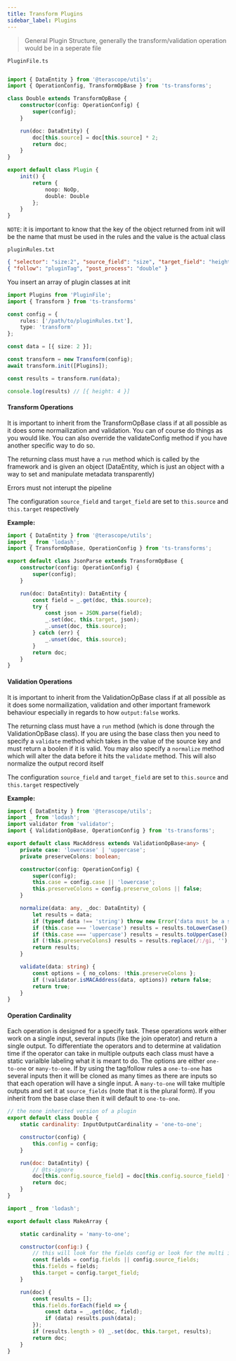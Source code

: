 ```yaml
---
title: Transform Plugins
sidebar_label: Plugins
---
```


> General Plugin Structure, generally the transform/validation operation would be in a seperate file

`PluginFile.ts`

```ts

import { DataEntity } from '@terascope/utils';
import { OperationConfig, TransformOpBase } from 'ts-transforms';

class Double extends TransformOpBase {
    constructor(config: OperationConfig) {
        super(config);
    }

    run(doc: DataEntity) {
        doc[this.source] = doc[this.source] * 2;
        return doc;
    }
}

export default class Plugin {
    init() {
        return {
            noop: NoOp,
            double: Double
        };
    }
}
```

`NOTE`: it is important to know that the key of the object returned from init will be the name that must be used in the rules and the value is the actual class

`pluginRules.txt`

```json
{ "selector": "size:2", "source_field": "size", "target_field": "height", "tag": "pluginTag" }
{ "follow": "pluginTag", "post_process": "double" }
```

You insert an array of plugin classes at init

```ts
import Plugins from 'PluginFile';
import { Transform } from 'ts-transforms'

const config = {
    rules: ['/path/to/pluginRules.txt'],
    type: 'transform'
};

const data = [{ size: 2 }];

const transform = new Transform(config);
await transform.init([Plugins]);

const results = transform.run(data);

console.log(results) // [{ height: 4 }]
```

#### Transform Operations

It is important to inherit from the TransformOpBase class if at all possible as it does some normailization and validation. You can of course do things as you would like. You can also override the validateConfig method if you have another specific way to do so.

The returning class must have a `run` method which is called by the framework and is given an object (DataEntity, which is just an object with a way to set and manipulate metadata transparently)

Errors must not interupt the pipeline

The configuration `source_field` and `target_field` are set to `this.source` and `this.target` respectively

**Example:**

```ts
import { DataEntity } from '@terascope/utils';
import _ from 'lodash';
import { TransformOpBase, OperationConfig } from 'ts-transforms';

export default class JsonParse extends TransformOpBase {
    constructor(config: OperationConfig) {
        super(config);
    }

    run(doc: DataEntity): DataEntity {
        const field = _.get(doc, this.source);
        try {
            const json = JSON.parse(field);
            _.set(doc, this.target, json);
            _.unset(doc, this.source);
        } catch (err) {
            _.unset(doc, this.source);
        }
        return doc;
    }
}

```

#### Validation Operations

It is important to inherit from the ValidationOpBase class if at all possible as it does some normailization, validation and other important framework behaviour especially in regards to how `output:false` works.

The returning class must have a `run` method (which is done through the ValidationOpBase class). If you are using the base class then you need to specify a `validate` method which takes in the value of the source key and must return a boolen if it is valid. You may also specify a `normalize` method which will alter the data before it hits the `validate` method. This will also normalize the output record itself

The configuration `source_field` and `target_field` are set to `this.source` and `this.target` respectively

**Example:**

```ts
import { DataEntity } from '@terascope/utils';
import _ from 'lodash';
import validator from 'validator';
import { ValidationOpBase, OperationConfig } from 'ts-transforms';

export default class MacAddress extends ValidationOpBase<any> {
    private case: 'lowercase' | 'uppercase';
    private preserveColons: boolean;

    constructor(config: OperationConfig) {
        super(config);
        this.case = config.case || 'lowercase';
        this.preserveColons = config.preserve_colons || false;
    }

    normalize(data: any, _doc: DataEntity) {
        let results = data;
        if (typeof data !== 'string') throw new Error('data must be a string');
        if (this.case === 'lowercase') results = results.toLowerCase();
        if (this.case === 'uppercase') results = results.toUpperCase();
        if (!this.preserveColons) results = results.replace(/:/gi, '');
        return results;
    }

    validate(data: string) {
        const options = { no_colons: !this.preserveColons };
        if (!validator.isMACAddress(data, options)) return false;
        return true;
    }
}
```

#### Operation Cardinality

Each operation is designed for a specify task. These operations work either work on a single input, several inputs (like the join operator) and return a single output. To differentiate the operators and to determine at validation time if the operator can take in multiple outputs each class must have a static varialble labeling what it is meant to do. The options are either `one-to-one` or `many-to-one`. If by using the tag/follow rules a `one-to-one` has several inputs then it will be cloned as many times as there are inputs so that each operation will have a single input. A `many-to-one` will take multiple outputs and set it at `source_fields` (note that it is the plural form). If you inherit from the base clase then it will default to `one-to-one`.

```js
// the none inherited version of a plugin
export default class Double {
    static cardinality: InputOutputCardinality = 'one-to-one';

    constructor(config) {
        this.config = config;
    }

    run(doc: DataEntity) {
        // @ts-ignore
        doc[this.config.source_field] = doc[this.config.source_field] * 2;
        return doc;
    }
}
```

``` js
import _ from 'lodash';

export default class MakeArray {

    static cardinality = 'many-to-one';

    constructor(config:) {
        // this will look for the fields config or look for the multi input located at source_fields
        const fields = config.fields || config.source_fields;
        this.fields = fields;
        this.target = config.target_field;
    }

    run(doc) {
        const results = [];
        this.fields.forEach(field => {
            const data = _.get(doc, field);
            if (data) results.push(data);
        });
        if (results.length > 0) _.set(doc, this.target, results);
        return doc;
    }
}
```

